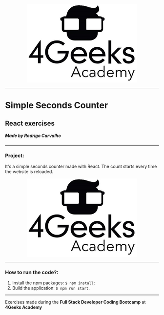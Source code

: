 <p align="center">
  <img src="./src/img/4geeks.jpg">
</p>

------------

# Simple Seconds Counter

## React exercises

##### Made by Rodrigo Carvalho

------------

### Project:
 
It's a simple seconds counter made with React. The count starts every time the website is reloaded.

<p align="center">
  <img src="./src/img/4geeks.jpg">
</p>

------------

### How to run the code?:
1. Install the npm packages: `$ npm install`;
1. Build the application: `$ npm run start`.

------------

Exercises made during the **Full Stack Developer Coding Bootcamp** at **4Geeks Academy**